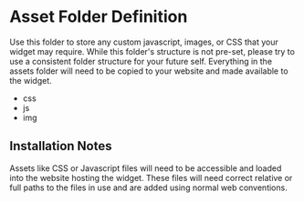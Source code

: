 # Asset Folder Definition

Use this folder to store any custom javascript, images, or CSS that your widget may require. While this folder's structure is not pre-set, please try to use a consistent folder structure for your future self. Everything in the assets folder will need to be copied to your website and made available to the widget.

- css
- js
- img

## Installation Notes

Assets like CSS or Javascript files will need to be accessible and loaded into the website hosting the widget. These files will need correct relative or full paths to the files in use and are added using normal web conventions.

